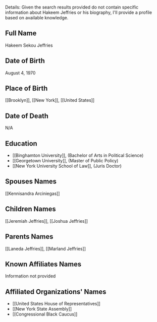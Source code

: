 Details: Given the search results provided do not contain specific information about Hakeem Jeffries or his biography, I'll provide a profile based on available knowledge.

## Full Name
Hakeem Sekou Jeffries

## Date of Birth
August 4, 1970

## Place of Birth
[[Brooklyn]], [[New York]], [[United States]]

## Date of Death
N/A

## Education
- [[Binghamton University]], (Bachelor of Arts in Political Science)
- [[Georgetown University]], (Master of Public Policy)
- [[New York University School of Law]], (Juris Doctor)

## Spouses Names
[[Kennisandra Arciniegas]]

## Children Names
[[Jeremiah Jeffries]], [[Joshua Jeffries]]

## Parents Names
[[Laneda Jeffries]], [[Marland Jeffries]]

## Known Affiliates Names
Information not provided

## Affiliated Organizations' Names
- [[United States House of Representatives]]
- [[New York State Assembly]]
- [[Congressional Black Caucus]]


